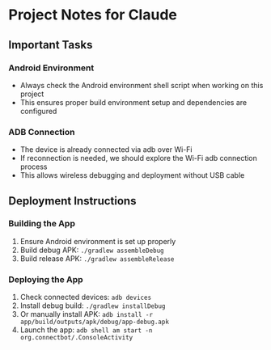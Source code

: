 # Project Notes for Claude

## Important Tasks

### Android Environment
- Always check the Android environment shell script when working on this project
- This ensures proper build environment setup and dependencies are configured

### ADB Connection
- The device is already connected via adb over Wi-Fi
- If reconnection is needed, we should explore the Wi-Fi adb connection process
- This allows wireless debugging and deployment without USB cable

## Deployment Instructions

### Building the App
1. Ensure Android environment is set up properly
2. Build debug APK: `./gradlew assembleDebug`
3. Build release APK: `./gradlew assembleRelease`

### Deploying the App
1. Check connected devices: `adb devices`
2. Install debug build: `./gradlew installDebug`
3. Or manually install APK: `adb install -r app/build/outputs/apk/debug/app-debug.apk`
4. Launch the app: `adb shell am start -n org.connectbot/.ConsoleActivity`